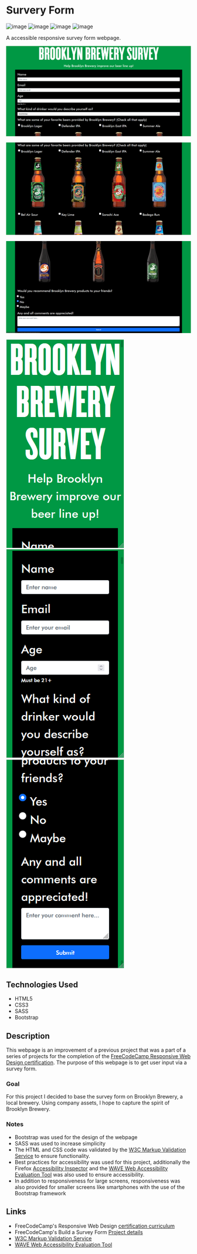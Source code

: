 # Survery Form

![image](https://img.shields.io/badge/HTML5-E34F26?style=for-the-badge&logo=html5&logoColor=white)
![image](https://img.shields.io/badge/CSS3-1572B6?style=for-the-badge&logo=css3&logoColor=white)
![image](https://img.shields.io/badge/Sass-CC6699?style=for-the-badge&logo=sass&logoColor=white)
![image](https://img.shields.io/badge/Bootstrap-563D7C?style=for-the-badge&logo=bootstrap&logoColor=white)

A accessible responsive survey form webpage.

![image](./img/img1.PNG)

![image](./img/img2.PNG)

![image](./img/img3.PNG)

![image](./img/img4.PNG)
![image](./img/img5.PNG)
![image](./img/img6.PNG)

## Technologies Used
- HTML5
- CSS3
- SASS
- Bootstrap
## Description
This webpage is an improvement of a previous project that was a part of a series of projects for the completion of the [FreeCodeCamp Responsive Web Design certification](https://www.freecodecamp.org/learn/responsive-web-design/#responsive-web-design-projects). The purpose of this webpage is to get user input via a survey form.
### Goal
For this project I decided to base the survey form on Brooklyn Brewery, a local brewery. Using company assets, I hope to capture the spirit of Brooklyn Brewery.
### Notes
- Bootstrap was used for the design of the webpage
- SASS was used to increase simplicity
- The HTML and CSS code was validated by the [W3C Markup Validation Service](https://validator.w3.org/) to ensure functionality.
- Best practices for accessibility was used for this project, additionally the Firefox [Accessibility Inspector](https://developer.mozilla.org/en-US/docs/Tools/Accessibility_inspector) and the [WAVE Web Accessibility Evaluation Tool](https://wave.webaim.org/) was also used to ensure accessibility.
- In addition to responsiveness for large screens, responsiveness was also provided for smaller screens like smartphones with the use of the Bootstrap framework
## Links
- FreeCodeCamp's Responsive Web Design [certification curriculum](https://www.freecodecamp.org/learn/responsive-web-design/#responsive-web-design-projects)
- FreeCodeCamp's Build a Survey Form [Project details](https://www.freecodecamp.org/learn/responsive-web-design/responsive-web-design-projects/build-a-survey-form)
- [W3C Markup Validation Service](https://validator.w3.org/)
- [WAVE Web Accessibility Evaluation Tool](https://wave.webaim.org/)